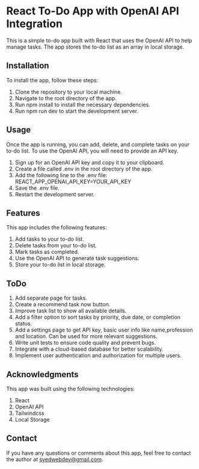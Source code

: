 # React To-Do App with OpenAI API Integration
This is a simple to-do app built with React that uses the OpenAI API to help manage tasks. The app stores the to-do list as an array in local storage.

## Installation
To install the app, follow these steps:

1. Clone the repository to your local machine.
1. Navigate to the root directory of the app.
1. Run npm install to install the necessary dependencies.
1. Run npm run dev to start the development server.

## Usage
Once the app is running, you can add, delete, and complete tasks on your to-do list. To use the OpenAI API, you will need to provide an API key.

1. Sign up for an OpenAI API key and copy it to your clipboard.
1. Create a file called .env in the root directory of the app.
1. Add the following line to the .env file: REACT_APP_OPENAI_API_KEY=YOUR_API_KEY
1. Save the .env file.
1. Restart the development server.

## Features
This app includes the following features:

1. Add tasks to your to-do list.
1. Delete tasks from your to-do list.
1. Mark tasks as completed.
1. Use the OpenAI API to generate task suggestions.
1. Store your to-do list in local storage.


## ToDo

1. Add separate page for tasks.
1. Create a recommend task now button.
1. Improve task list to show all available details.
1. Add a filter option to sort tasks by priority, due date, or completion status.
1. Add a settings page to get API key, basic user info like name,profession and location. Can be used for more relevant suggestions.
1. Write unit tests to ensure code quality and prevent bugs.
1. Integrate with a cloud-based database for better scalability.
1. Implement user authentication and authorization for multiple users.


## Acknowledgments
This app was built using the following technologies:

1. React
1. OpenAI API
1. Tailwindcss
1. Local Storage


## Contact
If you have any questions or comments about this app, feel free to contact the author at syedwebdev@gmail.com.

